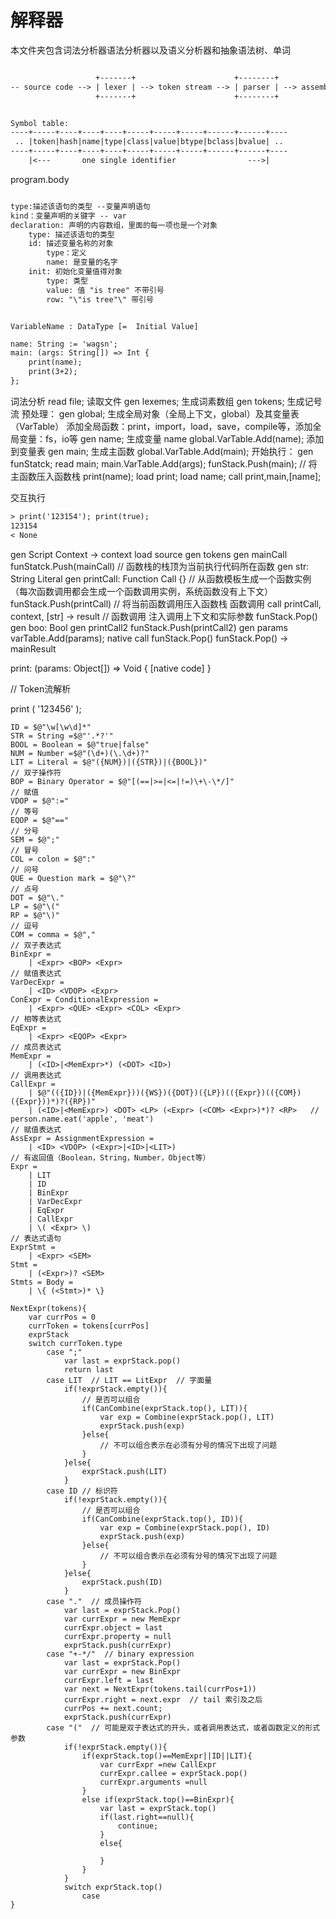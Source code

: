 ﻿# 解释器

本文件夹包含词法分析器语法分析器以及语义分析器和抽象语法树、单词

```txt

                   +-------+                      +--------+
-- source code --> | lexer | --> token stream --> | parser | --> assembly
                   +-------+                      +--------+

```

```txt

Symbol table:
----+-----+----+----+----+-----+-----+-----+------+------+----
 .. |token|hash|name|type|class|value|btype|bclass|bvalue| ..
----+-----+----+----+----+-----+-----+-----+------+------+----
    |<---       one single identifier                --->|

```

program.body
```txt

type:描述该语句的类型 --变量声明语句
kind：变量声明的关键字 -- var
declaration: 声明的内容数组，里面的每一项也是一个对象
    type: 描述该语句的类型 
    id: 描述变量名称的对象
        type：定义
        name: 是变量的名字
    init: 初始化变量值得对象
        type: 类型
        value: 值 "is tree" 不带引号
        row: "\"is tree"\" 带引号

```

```

VariableName : DataType [=  Initial Value]

```
```txt
name: String := 'wagsn';
main: (args: String[]) => Int {
	print(name);
	print(3+2);
};
```
词法分析
read file;  读取文件
gen lexemes; 生成词素数组
gen tokens;  生成记号流
预处理：
gen global; 生成全局对象（全局上下文，global）及其变量表（VarTable）
添加全局函数：print，import，load，save，compile等，添加全局变量：fs，io等
gen name;  生成变量 name
global.VarTable.Add(name);  添加到变量表
gen main;  生成主函数
global.VarTable.Add(main);
开始执行：
gen funStatck;
read main;
main.VarTable.Add(args);
funStack.Push(main);  // 将主函数压入函数栈
print(name);
	load print;
	load name;
	call print,main,[name];

交互执行

```txt
> print('123154'); print(true);
123154
< None
```
gen Script Context -> context
load source
gen tokens
gen mainCall
funStatck.Push(mainCall)  // 函数栈的栈顶为当前执行代码所在函数
	gen str: String Literal
	gen printCall: Function Call {}  // 从函数模板生成一个函数实例（每次函数调用都会生成一个函数调用实例，系统函数没有上下文）
	funStack.Push(printCall)  // 将当前函数调用压入函数栈 函数调用
		call printCall, context, [str] -> result //  函数调用 注入调用上下文和实际参数
	funStack.Pop()
	gen boo: Bool
	gen printCall2
	funStack.Push(printCall2)
		gen params
		varTable.Add(params);
		native call 
	funStack.Pop()
funStack.Pop() -> mainResult


print: (params: Object[]) => Void {
	[native code]
}

// Token流解析

print ( '123456' );

```regex
ID = $@"\w[\w\d]*"
STR = String =$@"'.*?'"
BOOL = Boolean = $@"true|false"
NUM = Number =$@"(\d+)(\.\d+)?"
LIT = Literal = $@"({NUM})|({STR})|({BOOL})"
// 双子操作符
BOP = Binary Operator = $@"[(==|>=|<=|!=)\+\-\*/]"
// 赋值
VDOP = $@":="
// 等号
EQOP = $@"=="
// 分号
SEM = $@";"
// 冒号
COL = colon = $@":"
// 问号
QUE = Question mark = $@"\?"
// 点号
DOT = $@"\."
LP = $@"\("
RP = $@"\)"
// 逗号
COM = comma = $@","
// 双子表达式
BinExpr =
	| <Expr> <BOP> <Expr>
// 赋值表达式
VarDecExpr =
	| <ID> <VDOP> <Expr>
ConExpr = ConditionalExpression =
	| <Expr> <QUE> <Expr> <COL> <Expr>
// 相等表达式
EqExpr =
	| <Expr> <EQOP> <Expr>
// 成员表达式
MemExpr =
	| (<ID>|<MemExpr>*) (<DOT> <ID>)
// 调用表达式
CallExpr =
	| $@"(({ID})|({MemExpr}))({WS})({DOT})({LP})(({Expr})(({COM})({Expr}))*)?({RP})"
	| (<ID>|<MemExpr>) <DOT> <LP> (<Expr> (<COM> <Expr>)*)? <RP>   // person.name.eat('apple', 'meat')
// 赋值表达式
AssExpr = AssignmentExpression =
	| <ID> <VDOP> (<Expr>|<ID>|<LIT>)
// 有返回值（Boolean，String，Number，Object等）
Expr =
	| LIT
	| ID
	| BinExpr
	| VarDecExpr
	| EqExpr
	| CallExpr
	| \( <Expr> \)
// 表达式语句
ExprStmt =
	| <Expr> <SEM>
Stmt =
    | (<Expr>)? <SEM>
Stmts =	Body =
	| \{ (<Stmt>)* \}
```

```
NextExpr(tokens){
	var currPos = 0
	currToken = tokens[currPos]
	exprStack
	switch currToken.type
		case ";"
			var last = exprStack.pop()
			return last
		case LIT  // LIT == LitExpr  // 字面量
			if(!exprStack.empty()){
				// 是否可以组合
				if(CanCombine(exprStack.top(), LIT)){
					var exp = Combine(exprStack.pop(), LIT)
					exprStack.push(exp)
				}else{
					// 不可以组合表示在必须有分号的情况下出现了问题
				}
			}else{
				exprStack.push(LIT)
			}
		case ID // 标识符
			if(!exprStack.empty()){
				// 是否可以组合
				if(CanCombine(exprStack.top(), ID)){
					var exp = Combine(exprStack.pop(), ID)
					exprStack.push(exp)
				}else{
					// 不可以组合表示在必须有分号的情况下出现了问题
				}
			}else{
				exprStack.push(ID)
			}
		case "."  // 成员操作符
			var last = exprStack.Pop()
			var currExpr = new MemExpr
			currExpr.object = last
			currExpr.property = null
			exprStack.push(currExpr)
		case "+-*/"  // binary expression
			var last = exprStack.Pop()
			var currExpr = new BinExpr
			currExpr.left = last
			var next = NextExpr(tokens.tail(currPos+1))
			currExpr.right = next.expr  // tail 索引及之后
			currPos += next.count;
			exprStack.push(currExpr)
		case "("  // 可能是双子表达式的开头，或者调用表达式，或者函数定义的形式参数
			if(!exprStack.empty()){
				if(exprStack.top()==MemExpr||ID||LIT){
					var currExpr =new CallExpr
					currExpr.callee = exprStack.pop()
					currExpr.arguments =null
				}
				else if(exprStack.top()==BinExpr){
					var last = exprStack.top()
					if(last.right==null){
						continue;
					}
					else{
					
					}
				}
			}
			switch exprStack.top()
				case 
}


```